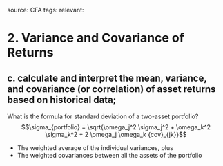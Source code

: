 source: CFA
tags: 
relevant: 

# 2. Variance and Covariance of Returns

## c. calculate and interpret the mean, variance, and covariance (or correlation) of asset returns based on historical data;


What is the formula for standard deviation of a two-asset portfolio?
$$\sigma_{portfolio} = \sqrt{\omega_j^2 \sigma_j^2 + \omega_k^2 \sigma_k^2 + 2 \omega_j \omega_k {cov}_{jk}}$$
- The weighted average of the individual variances, plus
- The weighted covariances between all the assets of the portfolio

